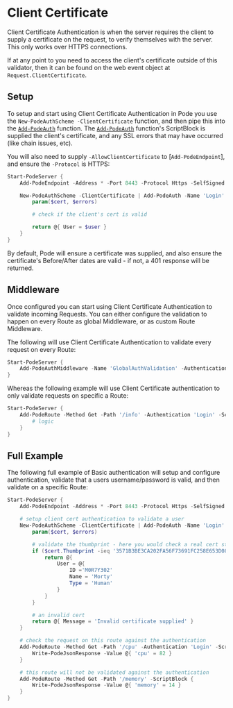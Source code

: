 # Client Certificate

Client Certificate Authentication is when the server requires the client to supply a certificate on the request, to verify themselves with the server. This only works over HTTPS connections.

If at any point to you need to access the client's certificate outside of this validator, then it can be found on the web event object at `Request.ClientCertificate`.

## Setup

To setup and start using Client Certificate Authentication in Pode you use the `New-PodeAuthScheme -ClientCertificate` function, and then pipe this into the [`Add-PodeAuth`](../../../../Functions/Authentication/Add-PodeAuth) function. The [`Add-PodeAuth`](../../../../Functions/Authentication/Add-PodeAuth) function's ScriptBlock is supplied the client's certificate, and any SSL errors that may have occurred (like chain issues, etc).

You will also need to supply `-AllowClientCertificate` to [`Add-PodeEndpoint`], and ensure the `-Protocol` is HTTPS:

```powershell
Start-PodeServer {
    Add-PodeEndpoint -Address * -Port 8443 -Protocol Https -SelfSigned -AllowClientCertificate

    New-PodeAuthScheme -ClientCertificate | Add-PodeAuth -Name 'Login' -Sessionless -ScriptBlock {
        param($cert, $errors)

        # check if the client's cert is valid

        return @{ User = $user }
    }
}
```

By default, Pode will ensure a certificate was supplied, and also ensure the certificate's Before/After dates are valid - if not, a 401 response will be returned.

## Middleware

Once configured you can start using Client Certificate Authentication to validate incoming Requests. You can either configure the validation to happen on every Route as global Middleware, or as custom Route Middleware.

The following will use Client Certificate Authentication to validate every request on every Route:

```powershell
Start-PodeServer {
    Add-PodeAuthMiddleware -Name 'GlobalAuthValidation' -Authentication 'Login'
}
```

Whereas the following example will use Client Certificate authentication to only validate requests on specific a Route:

```powershell
Start-PodeServer {
    Add-PodeRoute -Method Get -Path '/info' -Authentication 'Login' -ScriptBlock {
        # logic
    }
}
```

## Full Example

The following full example of Basic authentication will setup and configure authentication, validate that a users username/password is valid, and then validate on a specific Route:

```powershell
Start-PodeServer {
    Add-PodeEndpoint -Address * -Port 8443 -Protocol Https -SelfSigned -AllowClientCertificate

    # setup client cert authentication to validate a user
    New-PodeAuthScheme -ClientCertificate | Add-PodeAuth -Name 'Login' -Sessionless -ScriptBlock {
        param($cert, $errors)

        # validate the thumbprint - here you would check a real cert store, or database
        if ($cert.Thumbprint -ieq '3571B3BE3CA202FA56F73691FC258E653D0874C1') {
            return @{
                User = @{
                    ID ='M0R7Y302'
                    Name = 'Morty'
                    Type = 'Human'
                }
            }
        }

        # an invalid cert
        return @{ Message = 'Invalid certificate supplied' }
    }

    # check the request on this route against the authentication
    Add-PodeRoute -Method Get -Path '/cpu' -Authentication 'Login' -ScriptBlock {
        Write-PodeJsonResponse -Value @{ 'cpu' = 82 }
    }

    # this route will not be validated against the authentication
    Add-PodeRoute -Method Get -Path '/memory' -ScriptBlock {
        Write-PodeJsonResponse -Value @{ 'memory' = 14 }
    }
}
```
